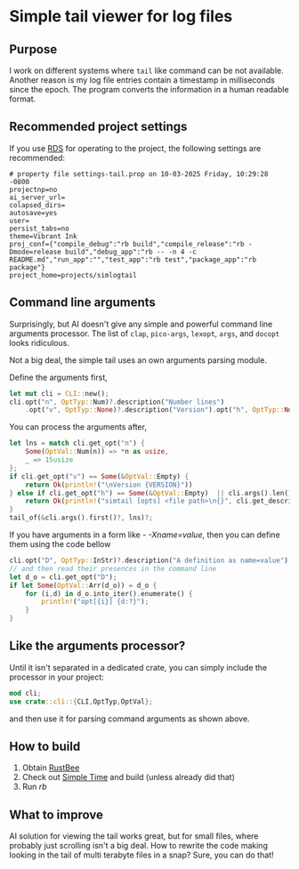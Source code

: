 # Simple tail viewer for log files

## Purpose
I work on different systems where `tail` like command can be not available. Another reason 
is
my log file entries contain a timestamp in milliseconds since the epoch. The program converts
the information in a human readable format.

## Recommended project settings
If you use [RDS](https://github.com/vernisaz/rust_dev_studio) for operating to the project,
the following settings are recommended:
```
# property file settings-tail.prop on 10-03-2025 Friday, 10:29:28 -0800
projectnp=no
ai_server_url=
colapsed_dirs=
autosave=yes
user=
persist_tabs=no
theme=Vibrant Ink
proj_conf={"compile_debug":"rb build","compile_release":"rb -Dmode=release build","debug_app":"rb -- -n 4 -c README.md","run_app":"","test_app":"rb test","package_app":"rb package"}
project_home=projects/simlogtail
```

## Command line arguments
Surprisingly, but AI doesn't give any simple and powerful command line arguments processor.
The list of `clap`, `pico-args`, `lexopt`, `args`, and  `docopt` looks ridiculous.

Not a big deal, the simple tail uses an own arguments parsing module. 

Define the arguments first,
```Rust
let mut cli = CLI::new();
cli.opt("n", OptTyp::Num)?.description("Number lines")
    .opt("v", OptTyp::None)?.description("Version").opt("h", OptTyp::None)?;
```

You can process the arguments after,
```rust
let lns = match cli.get_opt("n") {
    Some(OptVal::Num(n)) => *n as usize,
    _ => 15usize
};
if cli.get_opt("v") == Some(&OptVal::Empty) {
    return Ok(println!("\nVersion {VERSION}"))
} else if cli.get_opt("h") == Some(&OptVal::Empty)  || cli.args().len()  != 1 {
    return Ok(println!("simtail [opts] <file path>\n{}", cli.get_description()?))
}
tail_of(&cli.args().first()?, lns)?;
```

If you have arguments in a form like - *-Xname=value*, then you can define them 
using the code bellow
```rust
cli.opt("D", OptTyp::InStr)?.description("A definition as name=value");
// and then read their presences in the command line
let d_o = cli.get_opt("D");
if let Some(OptVal::Arr(d_o)) = d_o {
    for (i,d) in d_o.into_iter().enumerate() {
        println!("opt[{i}] {d:?}");
    }
}
```

## Like the arguments processor?
Until it isn't separated in a dedicated crate, you can simply include the processor in your project:
```Rust
mod cli;
use crate::cli::{CLI,OptTyp,OptVal};
```
and then use it for parsing command arguments as shown above.

## How to build

1. Obtain [RustBee](https://github.com/vernisaz/rust_bee) 
2. Check out [Simple Time](https://github.com/vernisaz/simtime) and build (unless  already did that)
3. Run *rb*

## What to improve
AI solution for viewing the tail works great, but for small files, where probably just scrolling
isn't a big deal. How to rewrite the code making looking in the tail of multi terabyte files in a snap?
Sure, you can do that!
